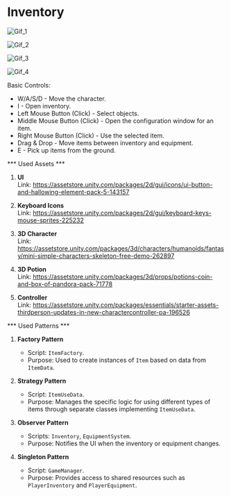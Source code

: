# Inventory
 
![Gif_1](https://github.com/user-attachments/assets/317a4d17-61e1-4567-8c3b-39db859d6f16)





![Gif_2](https://github.com/user-attachments/assets/10db0599-fe5f-495b-b092-a46f8f2015e7)





![Gif_3](https://github.com/user-attachments/assets/6dcda8ab-4fd9-477b-b54d-b7abd86c5d9c)





![Gif_4](https://github.com/user-attachments/assets/f4eaedce-e2f2-4e13-b73e-3de370bba663)





Basic Controls:
- W/A/S/D - Move the character.
- I - Open inventory.
- Left Mouse Button (Click) - Select objects.
- Middle Mouse Button (Click) - Open the configuration window for an item.
- Right Mouse Button (Click) - Use the selected item.
- Drag & Drop - Move items between inventory and equipment.
- E - Pick up items from the ground.



*** Used Assets ***

1. **UI**  
   Link: https://assetstore.unity.com/packages/2d/gui/icons/ui-button-and-hallowing-element-pack-5-143157

2. **Keyboard Icons**  
   Link: https://assetstore.unity.com/packages/2d/gui/keyboard-keys-mouse-sprites-225232

3. **3D Character**  
   Link: https://assetstore.unity.com/packages/3d/characters/humanoids/fantasy/mini-simple-characters-skeleton-free-demo-262897

4. **3D Potion**  
   Link: https://assetstore.unity.com/packages/3d/props/potions-coin-and-box-of-pandora-pack-71778

5. **Controller**  
   Link: https://assetstore.unity.com/packages/essentials/starter-assets-thirdperson-updates-in-new-charactercontroller-pa-196526




*** Used Patterns ***

1. **Factory Pattern**  
   - Script: `ItemFactory`.  
   - Purpose: Used to create instances of `Item` based on data from `ItemData`.

2. **Strategy Pattern**  
   - Script: `ItemUseData`.  
   - Purpose: Manages the specific logic for using different types of items through separate classes implementing `ItemUseData`.

3. **Observer Pattern**  
   - Scripts: `Inventory`, `EquipmentSystem`.  
   - Purpose: Notifies the UI when the inventory or equipment changes.

4. **Singleton Pattern**  
   - Script: `GameManager`.  
   - Purpose: Provides access to shared resources such as `PlayerInventory` and `PlayerEquipment`.
